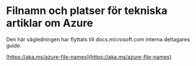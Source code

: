 # <a name="file-names-and-locations-for-azure-technical-articles"></a>Filnamn och platser för tekniska artiklar om Azure

Den här vägledningen har flyttats till docs.microsoft.com interna deltagares guide.

[https://aka.ms/azure-file-names](https://aka.ms/azure-file-names)
